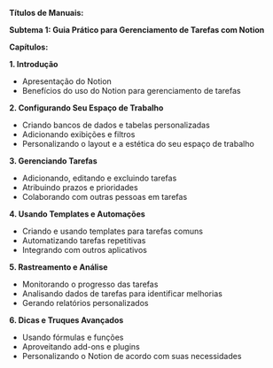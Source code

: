 **Títulos de Manuais:**

**Subtema 1: Guia Prático para Gerenciamento de Tarefas com Notion**

**Capítulos:**

**1. Introdução**
- Apresentação do Notion
- Benefícios do uso do Notion para gerenciamento de tarefas

**2. Configurando Seu Espaço de Trabalho**
- Criando bancos de dados e tabelas personalizadas
- Adicionando exibições e filtros
- Personalizando o layout e a estética do seu espaço de trabalho

**3. Gerenciando Tarefas**
- Adicionando, editando e excluindo tarefas
- Atribuindo prazos e prioridades
- Colaborando com outras pessoas em tarefas

**4. Usando Templates e Automações**
- Criando e usando templates para tarefas comuns
- Automatizando tarefas repetitivas
- Integrando com outros aplicativos

**5. Rastreamento e Análise**
- Monitorando o progresso das tarefas
- Analisando dados de tarefas para identificar melhorias
- Gerando relatórios personalizados

**6. Dicas e Truques Avançados**
- Usando fórmulas e funções
- Aproveitando add-ons e plugins
- Personalizando o Notion de acordo com suas necessidades